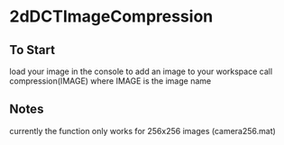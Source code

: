# 2dDCTImageCompression

## To Start
load your image in the console to add an image to your workspace
call compression(IMAGE) where IMAGE is the image name

## Notes
currently the function only works for 256x256 images (camera256.mat)
